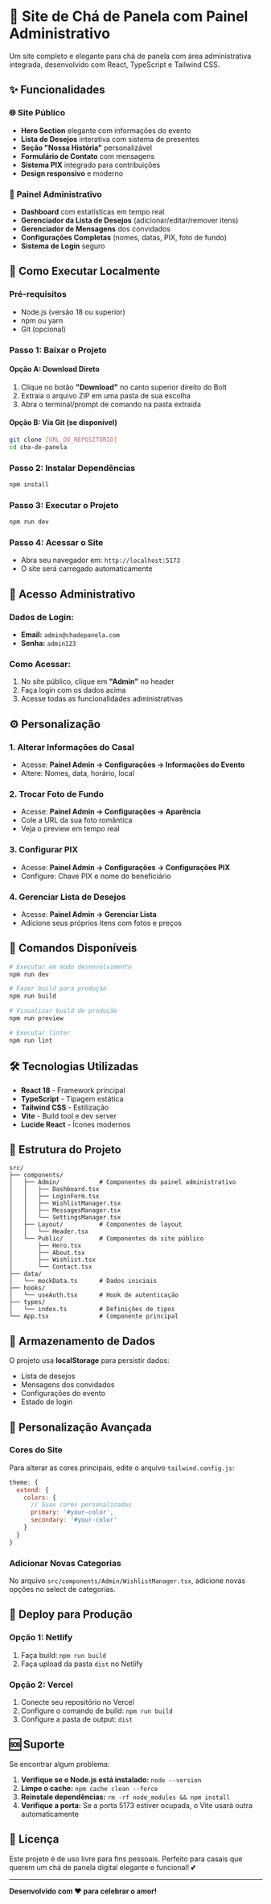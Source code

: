# 🎉 Site de Chá de Panela com Painel Administrativo

Um site completo e elegante para chá de panela com área administrativa integrada, desenvolvido com React, TypeScript e Tailwind CSS.

## ✨ Funcionalidades

### 🌐 **Site Público**
- **Hero Section** elegante com informações do evento
- **Lista de Desejos** interativa com sistema de presentes
- **Seção "Nossa História"** personalizável
- **Formulário de Contato** com mensagens
- **Sistema PIX** integrado para contribuições
- **Design responsivo** e moderno

### 🔐 **Painel Administrativo**
- **Dashboard** com estatísticas em tempo real
- **Gerenciador da Lista de Desejos** (adicionar/editar/remover itens)
- **Gerenciador de Mensagens** dos convidados
- **Configurações Completas** (nomes, datas, PIX, foto de fundo)
- **Sistema de Login** seguro

## 🚀 Como Executar Localmente

### **Pré-requisitos**
- Node.js (versão 18 ou superior)
- npm ou yarn
- Git (opcional)

### **Passo 1: Baixar o Projeto**

#### **Opção A: Download Direto**
1. Clique no botão **"Download"** no canto superior direito do Bolt
2. Extraia o arquivo ZIP em uma pasta de sua escolha
3. Abra o terminal/prompt de comando na pasta extraída

#### **Opção B: Via Git (se disponível)**
```bash
git clone [URL_DO_REPOSITORIO]
cd cha-de-panela
```

### **Passo 2: Instalar Dependências**
```bash
npm install
```

### **Passo 3: Executar o Projeto**
```bash
npm run dev
```

### **Passo 4: Acessar o Site**
- Abra seu navegador em: `http://localhost:5173`
- O site será carregado automaticamente

## 🔑 **Acesso Administrativo**

### **Dados de Login:**
- **Email:** `admin@chadepanela.com`
- **Senha:** `admin123`

### **Como Acessar:**
1. No site público, clique em **"Admin"** no header
2. Faça login com os dados acima
3. Acesse todas as funcionalidades administrativas

## ⚙️ **Personalização**

### **1. Alterar Informações do Casal**
- Acesse: **Painel Admin → Configurações → Informações do Evento**
- Altere: Nomes, data, horário, local

### **2. Trocar Foto de Fundo**
- Acesse: **Painel Admin → Configurações → Aparência**
- Cole a URL da sua foto romântica
- Veja o preview em tempo real

### **3. Configurar PIX**
- Acesse: **Painel Admin → Configurações → Configurações PIX**
- Configure: Chave PIX e nome do beneficiário

### **4. Gerenciar Lista de Desejos**
- Acesse: **Painel Admin → Gerenciar Lista**
- Adicione seus próprios itens com fotos e preços

## 📱 **Comandos Disponíveis**

```bash
# Executar em modo desenvolvimento
npm run dev

# Fazer build para produção
npm run build

# Visualizar build de produção
npm run preview

# Executar linter
npm run lint
```

## 🛠️ **Tecnologias Utilizadas**

- **React 18** - Framework principal
- **TypeScript** - Tipagem estática
- **Tailwind CSS** - Estilização
- **Vite** - Build tool e dev server
- **Lucide React** - Ícones modernos

## 📂 **Estrutura do Projeto**

```
src/
├── components/
│   ├── Admin/           # Componentes do painel administrativo
│   │   ├── Dashboard.tsx
│   │   ├── LoginForm.tsx
│   │   ├── WishlistManager.tsx
│   │   ├── MessagesManager.tsx
│   │   └── SettingsManager.tsx
│   ├── Layout/          # Componentes de layout
│   │   └── Header.tsx
│   └── Public/          # Componentes do site público
│       ├── Hero.tsx
│       ├── About.tsx
│       ├── Wishlist.tsx
│       └── Contact.tsx
├── data/
│   └── mockData.ts      # Dados iniciais
├── hooks/
│   └── useAuth.tsx      # Hook de autenticação
├── types/
│   └── index.ts         # Definições de tipos
└── App.tsx              # Componente principal
```

## 💾 **Armazenamento de Dados**

O projeto usa **localStorage** para persistir dados:
- Lista de desejos
- Mensagens dos convidados
- Configurações do evento
- Estado de login

## 🎨 **Personalização Avançada**

### **Cores do Site**
Para alterar as cores principais, edite o arquivo `tailwind.config.js`:

```javascript
theme: {
  extend: {
    colors: {
      // Suas cores personalizadas
      primary: '#your-color',
      secondary: '#your-color'
    }
  }
}
```

### **Adicionar Novas Categorias**
No arquivo `src/components/Admin/WishlistManager.tsx`, adicione novas opções no select de categorias.

## 🚀 **Deploy para Produção**

### **Opção 1: Netlify**
1. Faça build: `npm run build`
2. Faça upload da pasta `dist` no Netlify

### **Opção 2: Vercel**
1. Conecte seu repositório no Vercel
2. Configure o comando de build: `npm run build`
3. Configure a pasta de output: `dist`

## 🆘 **Suporte**

Se encontrar algum problema:

1. **Verifique se o Node.js está instalado:** `node --version`
2. **Limpe o cache:** `npm cache clean --force`
3. **Reinstale dependências:** `rm -rf node_modules && npm install`
4. **Verifique a porta:** Se a porta 5173 estiver ocupada, o Vite usará outra automaticamente

## 📝 **Licença**

Este projeto é de uso livre para fins pessoais. Perfeito para casais que querem um chá de panela digital elegante e funcional! 💕

---

**Desenvolvido com ❤️ para celebrar o amor!**